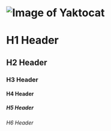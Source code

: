 # ![Image of Yaktocat](https://octodex.github.com/images/yaktocat.png)

# H1 Header

## H2 Header

### H3 Header

#### H4 Header

##### H5 Header

###### H6 Header
